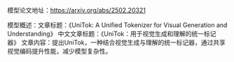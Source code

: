 模型论文地址：https://arxiv.org/abs/2502.20321

模型概述：文章标题：《UniTok: A Unified Tokenizer for Visual Generation and Understanding》
中文文章标题：《UniTok：用于视觉生成和理解的统一标记器》
文章内容：提出UniTok，一种结合视觉生成与理解的统一标记器，通过共享视觉编码提升性能，减少模型复杂性。
